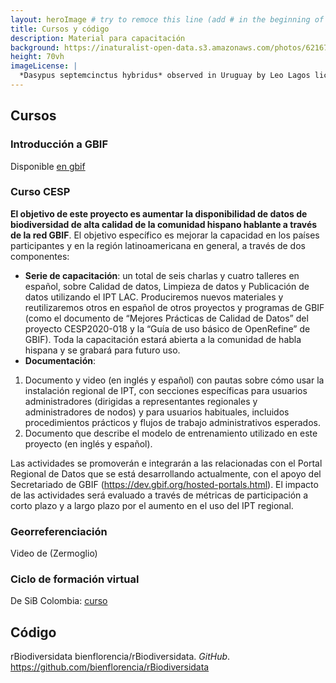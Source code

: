 ```yaml
---
layout: heroImage # try to remoce this line (add # in the beginning of the line to make it a comment) - then the layout will change, but the content remain the same
title: Cursos y código
description: Material para capacitación
background: https://inaturalist-open-data.s3.amazonaws.com/photos/62167586/original.jpg
height: 70vh
imageLicense: |
  *Dasypus septemcinctus hybridus* observed in Uruguay by Leo Lagos licensed under [CC BY](http://creativecommons.org/licenses/by/4.0/) via [iNaturalist](https://www.gbif.org/occurrence/2576425108)
---
```


## Cursos

### Introducción a GBIF
Disponible [en gbif](https://docs.gbif.org/course-introduction-to-gbif/es/)

### Curso CESP
**El objetivo de este proyecto es aumentar la disponibilidad de datos de biodiversidad de alta calidad de la comunidad hispano hablante a través de la red GBIF**. El objetivo específico es mejorar la capacidad en los países participantes y en la región latinoamericana en general, a través de dos componentes:

  - **Serie de capacitación**: un total de seis charlas y cuatro talleres en español, sobre Calidad de datos, Limpieza de datos y Publicación de datos utilizando el IPT LAC. Produciremos nuevos materiales y reutilizaremos otros en español de otros proyectos y programas de GBIF (como el documento de “Mejores Prácticas de Calidad de Datos” del proyecto CESP2020-018 y la “Guía de uso básico de OpenRefine” de GBIF). Toda la capacitación estará abierta a la comunidad de habla hispana y se grabará para futuro uso.
  - **Documentación**:  
  1. Documento y video (en inglés y español) con pautas sobre cómo usar la instalación regional de IPT, con secciones específicas para usuarios administradores (dirigidas a representantes regionales y administradores de nodos) y para usuarios habituales, incluidos procedimientos prácticos y flujos de trabajo administrativos esperados.  
  2. Documento que describe el modelo de entrenamiento utilizado en este proyecto (en inglés y español).

Las actividades se promoverán e integrarán a las relacionadas con el Portal Regional de Datos que se está desarrollando actualmente, con el apoyo del Secretariado de GBIF (https://dev.gbif.org/hosted-portals.html). El impacto de las actividades será evaluado a través de métricas de participación a corto plazo y a largo plazo por el aumento en el uso del IPT regional.

### Georreferenciación
Video de (Zermoglio)

### Ciclo de formación virtual
De SiB Colombia: [curso](https://biodiversidad.co/formacion/laboratorios/)

## Código
rBiodiversidata bienflorencia/rBiodiversidata. *GitHub*. https://github.com/bienflorencia/rBiodiversidata
